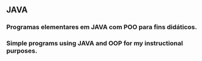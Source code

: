 ## JAVA

### Programas elementares em JAVA com POO para fins didáticos.

### Simple programs using JAVA and OOP for my instructional purposes.
